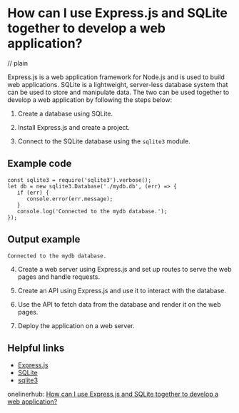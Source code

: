 # How can I use Express.js and SQLite together to develop a web application?
// plain

Express.js is a web application framework for Node.js and is used to build web applications. SQLite is a lightweight, server-less database system that can be used to store and manipulate data. The two can be used together to develop a web application by following the steps below:

1. Create a database using SQLite.

2. Install Express.js and create a project.

3. Connect to the SQLite database using the `sqlite3` module.

## Example code

```
const sqlite3 = require('sqlite3').verbose();
let db = new sqlite3.Database('./mydb.db', (err) => {
   if (err) {
      console.error(err.message);
   }
   console.log('Connected to the mydb database.');
});
```
## Output example

```
Connected to the mydb database.
```

4. Create a web server using Express.js and set up routes to serve the web pages and handle requests.

5. Create an API using Express.js and use it to interact with the database.

6. Use the API to fetch data from the database and render it on the web pages.

7. Deploy the application on a web server.

## Helpful links
- [Express.js](https://expressjs.com/)
- [SQLite](https://www.sqlite.org/index.html)
- [sqlite3](https://www.npmjs.com/package/sqlite3)

onelinerhub: [How can I use Express.js and SQLite together to develop a web application?](https://onelinerhub.com/expressjs/how-can-i-use-express-js-and-sqlite-together-to-develop-a-web-application)